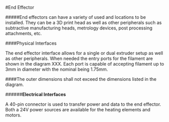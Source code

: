 #End Effector

#####End effectors can have a variety of used and locations to be installed. They can be a 3D print head as well as other peripherals such as subtractive manufacturing heads, metrology devices, post processing attachments, etc. 

####Physical Interfaces

The end effector interface allows for a single or dual extruder setup as well as other peripherals. When needed the entry ports for the filament are shown in the diagram XXX. Each port is capable of accepting filament up to 3mm in diameter with the nominal being 1.75mm. 

####The outer dimensions shall not exceed the dimensions listed in the diagram. 

######**Electrical Interfaces**

A 40-pin connector is used to transfer power and data to the end effector. Both a 24V power sources are available for the heating elements and motors. 
